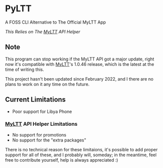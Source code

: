 # PyLTT
A FOSS CLI Alternative to The Official MyLTT App

_This Relies on The [MyLTT](https://gitlab.com/SafwanLjd/MyLTT) API Helper_

## Note
This program can stop working if the MyLTT API got a major update, right now it's compatible with [MyLTT](https://play.google.com/store/apps/details?id=com.ltt)'s 1.0.46 release, which is the latest at the time of writing this.

This project hasn't been updated since February 2022, and I there are no plans to work on it any time on the future.


## Current Limitations

* Poor support for Libya Phone

### [MyLTT]((https://gitlab.com/SafwanLjd/MyLTT)) API Helper Limitations
* No support for promotions
* No support for the "extra packages"

There is no technical reason for these limitaions, it's possible to add proper support for all of these, and I probably will, someday; in the meantime, feel free to contribute yourself, help is always appreciated :)
